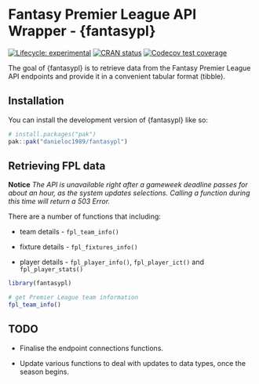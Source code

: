 
# Fantasy Premier League API  Wrapper - {fantasypl}

<!-- badges: start -->
[![Lifecycle: experimental](https://img.shields.io/badge/lifecycle-experimental-orange.svg)](https://lifecycle.r-lib.org/articles/stages.html#experimental)
[![CRAN status](https://www.r-pkg.org/badges/version/fantasypl)](https://CRAN.R-project.org/package=fantasypl)
[![Codecov test coverage](https://codecov.io/gh/danieloc1989/fantasypl/branch/master/graph/badge.svg)](https://app.codecov.io/gh/danieloc1989/fantasypl?branch=master)
<!-- badges: end -->

The goal of {fantasypl} is to retrieve data from the Fantasy Premier League API endpoints and provide it in a convenient tabular format (tibble).

## Installation

You can install the development version of {fantasypl} like so:

``` r
# install.packages("pak")
pak::pak("danieloc1989/fantasypl")
```

## Retrieving FPL data

**Notice** *The API is unavailable right after a gameweek deadline passes for about an hour, as the system updates selections. Calling a function during this time will return a 503 Error.*

There are a number of functions that including:

- team details - `fpl_team_info()`

- fixture details - `fpl_fixtures_info()`

- player details - `fpl_player_info()`, `fpl_player_ict()` and `fpl_player_stats()`

``` r
library(fantasypl)

# get Premier League team information
fpl_team_info()
```

## TODO

- Finalise the endpoint connections functions.

- Update various functions to deal with updates to data types, once the season begins. 
